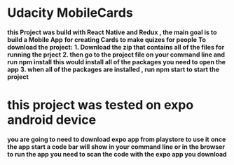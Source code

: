 # Udacity MobileCards

**this Project was build with React Native and Redux , the main goal is to build a Mobile App**
**for creating Cards to make quizes for people**
**To download the project:**
**1. Download the zip that contains all of the files for running the prject** 
**2. then go to the project  file on your command line and run npm install this would install all of the packages you need to open the app**
**3. when all of the packages are installed , run npm start  to start the project**


# this project was tested on expo android device 

 **you are going to need to download expo app from playstore to use it**
**once the app start a code bar will show in your command line or in the browser** 
**to run the app you need to scan the code with the expo app you download** 

